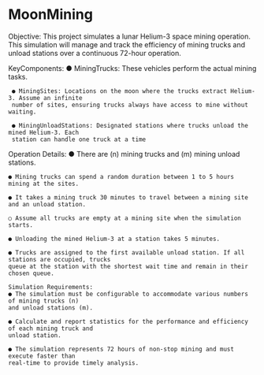 # MoonMining
Objective:
	 This project simulates a lunar Helium-3 space mining operation. This
	 simulation will manage and track the efficiency of mining trucks and unload stations over a
	 continuous 72-hour operation.
 
 KeyComponents:
	 ● MiningTrucks: These vehicles perform the actual mining tasks.
  
	 ● MiningSites: Locations on the moon where the trucks extract Helium-3. Assume an infinite
	 number of sites, ensuring trucks always have access to mine without waiting.
  
	 ● MiningUnloadStations: Designated stations where trucks unload the mined Helium-3. Each
	 station can handle one truck at a time
  
Operation Details:
	● There are (n) mining trucks and (m) mining unload stations.
 
	● Mining trucks can spend a random duration between 1 to 5 hours mining at the sites.
 
	● It takes a mining truck 30 minutes to travel between a mining site and an unload station.
 
	○ Assume all trucks are empty at a mining site when the simulation starts.
 
	● Unloading the mined Helium-3 at a station takes 5 minutes.
 
	● Trucks are assigned to the first available unload station. If all stations are occupied, trucks
	queue at the station with the shortest wait time and remain in their chosen queue.
 
	Simulation Requirements:
	● The simulation must be configurable to accommodate various numbers of mining trucks (n)
	and unload stations (m).
 
	● Calculate and report statistics for the performance and efficiency of each mining truck and
	unload station.
 
	● The simulation represents 72 hours of non-stop mining and must execute faster than
	real-time to provide timely analysis.
 
